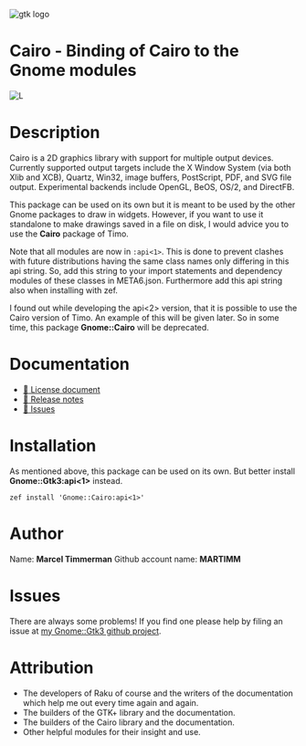 ![gtk logo][logo]

# Cairo - Binding of Cairo to the Gnome modules

![L][license-svg]

[license-svg]: http://martimm.github.io/label/License-label.svg
[licence-lnk]: http://www.perlfoundation.org/artistic_license_2_0

# Description

Cairo is a 2D graphics library with support for multiple output devices. Currently supported output targets include the X Window System (via both Xlib and XCB), Quartz, Win32, image buffers, PostScript, PDF, and SVG file output. Experimental backends include OpenGL, BeOS, OS/2, and DirectFB.

This package can be used on its own but it is meant to be used by the other Gnome packages to draw in widgets. However, if you want to use it standalone to make drawings saved in a file on disk, I would advice you to use the **Cairo** package of Timo.

Note that all modules are now in `:api<1>`. This is done to prevent clashes with future distributions having the same class names only differing in this api string. So, add this string to your import statements and dependency modules of these classes in META6.json. Furthermore add this api string also when installing with zef.

I found out while developing the api<2> version, that it is possible to use the Cairo version of Timo. An example of this will be given later. So in some time, this package **Gnome::Cairo** will be deprecated.

# Documentation
<!--
* [ 🔗 Website](https://martimm.github.io/gnome-gtk3/content-docs/reference-cairo.html)
-->
* [ 🔗 License document][licence-lnk]
* [ 🔗 Release notes][changes]
* [ 🔗 Issues](https://github.com/MARTIMM/gnome-gtk3/issues)

# Installation
As mentioned above, this package can be used on its own. But better install **Gnome::Gtk3:api<1>** instead.

`zef install 'Gnome::Cairo:api<1>'`


# Author

Name: **Marcel Timmerman**
Github account name: **MARTIMM**

# Issues

There are always some problems! If you find one please help by filing an issue at [my Gnome::Gtk3 github project][issues].

# Attribution
* The developers of Raku of course and the writers of the documentation which help me out every time again and again.
* The builders of the GTK+ library and the documentation.
* The builders of the Cairo library and the documentation.
* Other helpful modules for their insight and use.

[//]: # (---- [refs] ----------------------------------------------------------)
[changes]: https://github.com/MARTIMM/perl6-gnome-gobject/blob/master/CHANGES.md
[logo]: https://martimm.github.io/perl6-gnome-gtk3/content-docs/images/gtk-perl6.png
[issues]: https://github.com/MARTIMM/perl6-gnome-gtk3/issues
